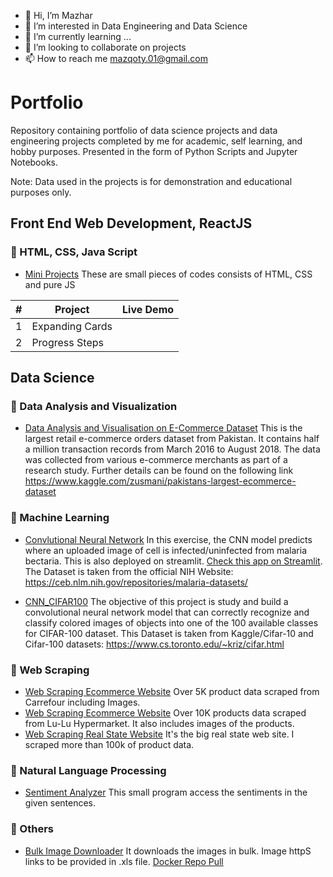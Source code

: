 - 👋 Hi, I’m Mazhar
- 👀 I’m interested in Data Engineering and Data Science
- 🌱 I’m currently learning ...
- 💞️ I’m looking to collaborate on projects
- 📫 How to reach me mazqoty.01@gmail.com

# Portfolio

Repository containing portfolio of data science projects and data engineering projects completed by me for academic, self learning, and hobby purposes. Presented in the form of Python Scripts and Jupyter Notebooks.

Note: Data used in the projects is for demonstration and educational purposes only.

## Front End Web Development, ReactJS

  ### :palm_tree: HTML, CSS, Java Script
  
  * [Mini Projects](https://github.com/mazqoty/)
  These are small pieces of codes consists of HTML, CSS and pure JS
  
  <table>
    <thead>
    <tr>
    <th>#</th>
    <th>Project</th>
    <th>Live Demo</th>
    </tr>
    </thead>
    <tbody>
    <tr>
    <td>1</td>
    <td>Expanding Cards</td>
    <td></td>
    </tr>
    <tr>
    <td>2</td>
    <td>Progress Steps</td>
    <td></td>
    </tr>
    </tbody>
    </table>
  
  ## Data Science

  ### :palm_tree: Data Analysis and Visualization
  
  * [Data Analysis and Visualisation on E-Commerce Dataset](https://github.com/mazqoty/Data-Analysis-and-Visualization-on-Ecommerce-Dataset)
  This is the largest retail e-commerce orders dataset from Pakistan. It contains half a million transaction records from March 2016 to August 2018. The data was collected from   various e-commerce merchants as part of a research study. Further details can be found on the following link 
  https://www.kaggle.com/zusmani/pakistans-largest-ecommerce-dataset
  
 ### :palm_tree: Machine Learning

* [Convlutional Neural Network](https://github.com/mazqoty/malaria_detection) In this exercise, the CNN model predicts where an uploaded image of cell is infected/uninfected from malaria bectaria. This is also deployed on streamlit. [Check this app on Streamlit](https://share.streamlit.io/mazqoty/malaria_detection/main/app.py). The Dataset is taken from the official NIH Website: https://ceb.nlm.nih.gov/repositories/malaria-datasets/

* [CNN_CIFAR100](https://github.com/mazqoty/CNN_CIFAR100) The objective of this project is study and build a convolutional neural network model that can correctly recognize and classify colored images of objects into one of the 100 available classes for CIFAR-100 dataset.
This Dataset is taken from Kaggle/Cifar-10 and Cifar-100 datasets: https://www.cs.toronto.edu/~kriz/cifar.html

### :palm_tree: Web Scraping

* [Web Scraping Ecommerce Website](https://github.com/mazqoty/Scraping-Carrefour-E-commerce) Over 5K product data scraped from Carrefour including Images.
* [Web Scraping Ecommerce Website](https://github.com/mazqoty/Scraping-Lulu-Hypermarket-E-commerce) Over 10K products data scraped from Lu-Lu Hypermarket. It also includes   images of the products.
* [Web Scraping Real State Website](https://github.com/mazqoty/Scraping-Zameen.com) It's the big real state web site. I scraped more than 100k of product data.
### :palm_tree: Natural Language Processing

* [ Sentiment Analyzer](https://github.com/mazqoty/sentiment_Analyzer) This small program access the sentiments in the given sentences.

### :palm_tree: Others
* [Bulk Image Downloader](https://github.com/mazqoty/Image-Downloader) It downloads the images in bulk. Image httpS links to be provided in .xls file.
  [Docker Repo Pull](https://hub.docker.com/r/mazqoty/image_downloader)


<!---
mazqoty/mazqoty is a ✨ special ✨ repository because its `README.md` (this file) appears on your GitHub profile.
You can click the Preview link to take a look at your changes.
--->
